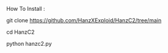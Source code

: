 How To Install : 

git clone https://github.com/HanzXExploid/HanzC2/tree/main

cd HanzC2

python hanzc2.py
